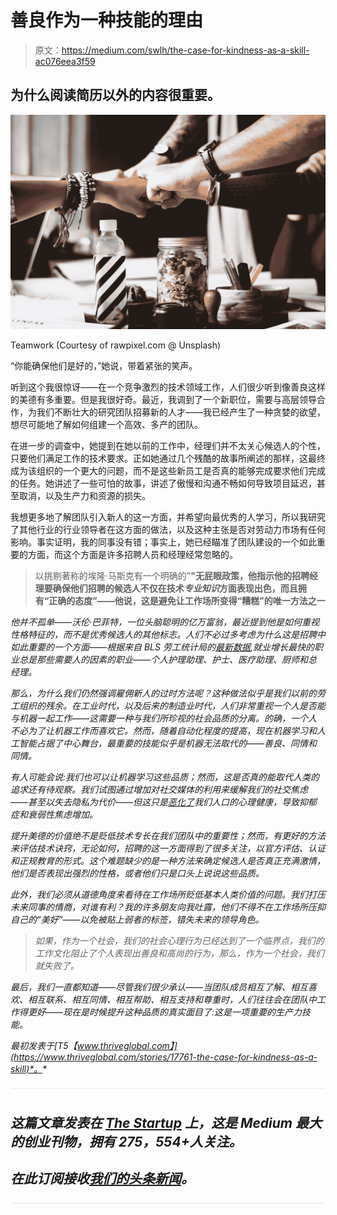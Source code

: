 # 善良作为一种技能的理由

> 原文：<https://medium.com/swlh/the-case-for-kindness-as-a-skill-ac076eea3f59>

## 为什么阅读简历以外的内容很重要。

![](img/812a53d8aaaa5833a04a5593f9c18f1a.png)

Teamwork (Courtesy of rawpixel.com @ Unsplash)

“你能确保他们是好的，”她说，带着紧张的笑声。

听到这个我很惊讶——在一个竞争激烈的技术领域工作，人们很少听到像善良这样的美德有多重要。但是我很好奇。最近，我调到了一个新职位，需要与高层领导合作，为我们不断壮大的研究团队招募新的人才——我已经产生了一种贪婪的欲望，想尽可能地了解如何组建一个高效、多产的团队。

在进一步的调查中，她提到在她以前的工作中，经理们并不太关心候选人的个性，只要他们满足工作的技术要求。正如她通过几个残酷的故事所阐述的那样，这最终成为该组织的一个更大的问题，而不是这些新员工是否真的能够完成要求他们完成的任务。她讲述了一些可怕的故事，讲述了傲慢和沟通不畅如何导致项目延迟，甚至取消，以及生产力和资源的损失。

我想更多地了解团队引入新人的这一方面，并希望向最优秀的人学习，所以我研究了其他行业的行业领导者在这方面的做法，以及这种主张是否对劳动力市场有任何影响。事实证明，我的同事没有错；事实上，她已经瞄准了团队建设的一个如此重要的方面，而这个方面是许多招聘人员和经理经常忽略的。

> 以挑剔著称的埃隆·马斯克有一个明确的"[](https://www.inc.com/kevin-j-ryan/how-to-hire-like-elon-musk.html)**"无屁眼政策，他指示他的招聘经理要确保他们招聘的候选人不仅在技术*专业知识*方面表现出色，而且拥有“正确的态度”——他说，这是避免让工作场所变得“糟糕”的唯一方法之一**

*他并不孤单——沃伦·巴菲特，一位头脑聪明的亿万富翁，最近提到他是如何重视性格特征的，而不是优秀候选人的其他标志。人们不必过多考虑为什么这是招聘中如此重要的一个方面——根据来自 BLS 劳工统计局的[最新数据](https://www.bls.gov/emp/ep_table_104.htm),就业增长最快的职业总是那些需要人的因素的职业——个人护理助理、护士、医疗助理、厨师和总经理。*

*那么，为什么我们仍然强调雇佣新人的过时方法呢？这种做法似乎是我们以前的劳工组织的残余。在工业时代，以及后来的制造业时代，人们非常重视一个人是否能与机器一起工作——这需要一种与我们所珍视的社会品质的分离。的确，一个人不必为了让机器工作而喜欢它。然而，随着自动化程度的提高，现在机器学习和人工智能占据了中心舞台，最重要的技能似乎是机器无法取代的——善良、同情和同情。*

*有人可能会说:我们也可以让机器学习这些品质；然而，这是否真的能取代人类的追求还有待观察。我们试图通过增加对社交媒体的利用来缓解我们的社交焦虑——甚至以失去隐私为代价——但这只是[恶化了](https://hbr.org/2017/04/a-new-more-rigorous-study-confirms-the-more-you-use-facebook-the-worse-you-feel)我们人口的心理健康，导致抑郁症和衰弱性焦虑增加。*

*提升美德的价值绝不是贬低技术专长在我们团队中的重要性；然而，有更好的方法来评估技术诀窍，无论如何，招聘的这一方面得到了很多关注，以官方评估、认证和正规教育的形式。这个难题缺少的是一种方法来确定候选人是否真正充满激情，他们是否表现出强烈的性格，或者他们只是口头上说说这些品质。*

*此外，我们必须从道德角度来看待在工作场所贬低基本人类价值的问题。我们打压未来同事的情商，对谁有利？我的许多朋友向我吐露，他们不得不在工作场所压抑自己的“美好”——以免被贴上弱者的标签，错失未来的领导角色。*

> *如果，作为一个社会，我们的社会心理行为已经达到了一个临界点，我们的工作文化阻止了个人表现出善良和高尚的行为，那么，作为一个社会，我们就失败了。*

*最后，我们一直都知道——尽管我们很少承认——当团队成员相互了解、相互喜欢、相互联系、相互同情、相互帮助、相互支持和尊重时，人们往往会在团队中工作得更好——现在是时候提升这种品质的真实面目了:这是一项重要的生产力技能。*

**最初发表于*[T5【www.thriveglobal.com】](https://www.thriveglobal.com/stories/17761-the-case-for-kindness-as-a-skill)*。**

*![](img/731acf26f5d44fdc58d99a6388fe935d.png)*

## *这篇文章发表在 [The Startup](https://medium.com/swlh) 上，这是 Medium 最大的创业刊物，拥有 275，554+人关注。*

## *在此订阅接收[我们的头条新闻](http://growthsupply.com/the-startup-newsletter/)。*

*![](img/731acf26f5d44fdc58d99a6388fe935d.png)*